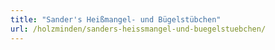 ```yaml
---
title: "Sander's Heißmangel- und Bügelstübchen"
url: /holzminden/sanders-heissmangel-und-buegelstuebchen/
---
```

